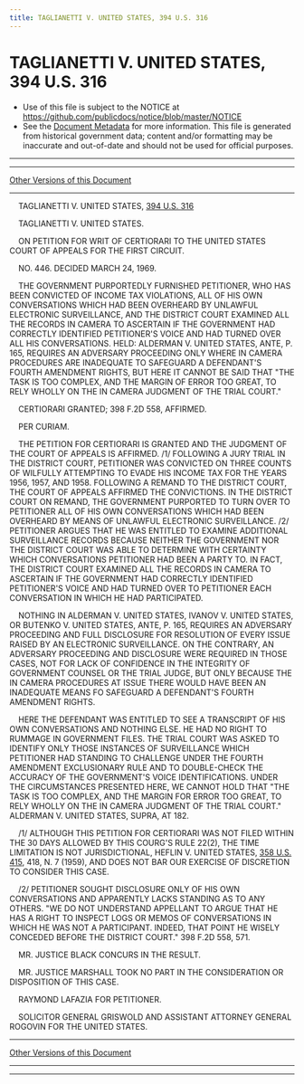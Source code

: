 ```yaml
---
title: TAGLIANETTI V. UNITED STATES, 394 U.S. 316
---
```


# TAGLIANETTI V. UNITED STATES, 394 U.S. 316

* Use of this file is subject to the NOTICE at https://github.com/publicdocs/notice/blob/master/NOTICE
* See the [Document Metadata](../../../index.md) for more information.
  This file is generated from historical government data; content and/or formatting may be inaccurate and out-of-date and should not be used for official purposes.

----------
----------

[Other Versions of this Document](https://publicdocs.github.io/go/links?ns=uslm-x&ref=%2Fus%2Fcourts%2Fscotus%2FusReporter%2F394%2F316)

----------

    TAGLIANETTI V. UNITED STATES, [394 U.S. 316][/us/courts/scotus/usReporter/394/316]

    TAGLIANETTI V. UNITED STATES.

    ON PETITION FOR WRIT OF CERTIORARI TO THE UNITED STATES COURT OF APPEALS FOR THE FIRST CIRCUIT.

    NO. 446.  DECIDED MARCH 24, 1969.

    THE GOVERNMENT PURPORTEDLY FURNISHED PETITIONER, WHO HAS BEEN CONVICTED OF INCOME TAX VIOLATIONS, ALL OF HIS OWN CONVERSATIONS WHICH HAD BEEN OVERHEARD BY UNLAWFUL ELECTRONIC SURVEILLANCE, AND THE DISTRICT COURT EXAMINED ALL THE RECORDS IN CAMERA TO ASCERTAIN IF THE GOVERNMENT HAD CORRECTLY IDENTIFIED PETITIONER'S VOICE AND HAD TURNED OVER ALL HIS CONVERSATIONS.  HELD:  ALDERMAN V. UNITED STATES, ANTE, P. 165, REQUIRES AN ADVERSARY PROCEEDING ONLY WHERE IN CAMERA PROCEDURES ARE INADEQUATE TO SAFEGUARD A DEFENDANT'S FOURTH AMENDMENT RIGHTS, BUT HERE IT CANNOT BE SAID THAT "THE TASK IS TOO COMPLEX, AND THE MARGIN OF ERROR TOO GREAT, TO RELY WHOLLY ON THE IN CAMERA JUDGMENT OF THE TRIAL COURT."

    CERTIORARI GRANTED; 398 F.2D 558, AFFIRMED.

    PER CURIAM.

    THE PETITION FOR CERTIORARI IS GRANTED AND THE JUDGMENT OF THE COURT OF APPEALS IS AFFIRMED.  /1/  FOLLOWING A JURY TRIAL IN THE DISTRICT COURT, PETITIONER WAS CONVICTED ON THREE COUNTS OF WILFULLY ATTEMPTING TO EVADE HIS INCOME TAX FOR THE YEARS 1956, 1957, AND 1958.  FOLLOWING A REMAND TO THE DISTRICT COURT, THE COURT OF APPEALS AFFIRMED THE CONVICTIONS.  IN THE DISTRICT COURT ON REMAND, THE GOVERNMENT PURPORTED TO TURN OVER TO PETITIONER ALL OF HIS OWN CONVERSATIONS WHICH HAD BEEN OVERHEARD BY MEANS OF UNLAWFUL ELECTRONIC SURVEILLANCE.  /2/ PETITIONER ARGUES THAT HE WAS ENTITLED TO EXAMINE ADDITIONAL SURVEILLANCE RECORDS BECAUSE NEITHER THE GOVERNMENT NOR THE DISTRICT COURT WAS ABLE TO DETERMINE WITH CERTAINTY WHICH CONVERSATIONS PETITIONER HAD BEEN A PARTY TO.  IN FACT, THE DISTRICT COURT EXAMINED ALL THE RECORDS IN CAMERA TO ASCERTAIN IF THE GOVERNMENT HAD CORRECTLY IDENTIFIED PETITIONER'S VOICE AND HAD TURNED OVER TO PETITIONER EACH CONVERSATION IN WHICH HE HAD PARTICIPATED.

    NOTHING IN ALDERMAN V. UNITED STATES, IVANOV V. UNITED STATES, OR BUTENKO V. UNITED STATES, ANTE, P. 165, REQUIRES AN ADVERSARY PROCEEDING AND FULL DISCLOSURE FOR RESOLUTION OF EVERY ISSUE RAISED BY AN ELECTRONIC SURVEILLANCE.  ON THE CONTRARY, AN ADVERSARY PROCEEDING AND DISCLOSURE WERE REQUIRED IN THOSE CASES, NOT FOR LACK OF CONFIDENCE IN THE INTEGRITY OF GOVERNMENT COUNSEL OR THE TRIAL JUDGE, BUT ONLY BECAUSE THE IN CAMERA PROCEDURES AT ISSUE THERE WOULD HAVE BEEN AN INADEQUATE MEANS FO SAFEGUARD A DEFENDANT'S FOURTH AMENDMENT RIGHTS.

    HERE THE DEFENDANT WAS ENTITLED TO SEE A TRANSCRIPT OF HIS OWN CONVERSATIONS AND NOTHING ELSE.  HE HAD NO RIGHT TO RUMMAGE IN GOVERNMENT FILES.  THE TRIAL COURT WAS ASKED TO IDENTIFY ONLY THOSE INSTANCES OF SURVEILLANCE WHICH PETITIONER HAD STANDING TO CHALLENGE UNDER THE FOURTH AMENDMENT EXCLUSIONARY RULE AND TO DOUBLE-CHECK THE ACCURACY OF THE GOVERNMENT'S VOICE IDENTIFICATIONS.  UNDER THE CIRCUMSTANCES PRESENTED HERE, WE CANNOT HOLD THAT "THE TASK IS TOO COMPLEX, AND THE MARGIN FOR ERROR TOO GREAT, TO RELY WHOLLY ON THE IN CAMERA JUDGMENT OF THE TRIAL COURT."  ALDERMAN V. UNITED STATES, SUPRA, AT 182.

    /1/  ALTHOUGH THIS PETITION FOR CERTIORARI WAS NOT FILED WITHIN THE 30 DAYS ALLOWED BY THIS COURG'S RULE 22(2), THE TIME LIMITATION IS NOT JURISDICTIONAL, HEFLIN V. UNITED STATES, [358 U.S. 415][/us/courts/scotus/usReporter/358/415], 418, N. 7 (1959), AND DOES NOT BAR OUR EXERCISE OF DISCRETION TO CONSIDER THIS CASE.

    /2/  PETITIONER SOUGHT DISCLOSURE ONLY OF HIS OWN CONVERSATIONS AND APPARENTLY LACKS STANDING AS TO ANY OTHERS.  "WE DO NOT UNDERSTAND APPELLANT TO ARGUE THAT HE HAS A RIGHT TO INSPECT LOGS OR MEMOS OF CONVERSATIONS IN WHICH HE WAS NOT A PARTICIPANT.  INDEED, THAT POINT HE WISELY CONCEDED BEFORE THE DISTRICT COURT."  398 F.2D 558, 571.

    MR. JUSTICE BLACK CONCURS IN THE RESULT.

    MR. JUSTICE MARSHALL TOOK NO PART IN THE CONSIDERATION OR DISPOSITION OF THIS CASE.

    RAYMOND LAFAZIA FOR PETITIONER.

    SOLICITOR GENERAL GRISWOLD AND ASSISTANT ATTORNEY GENERAL ROGOVIN FOR THE UNITED STATES.

----------

[Other Versions of this Document](https://publicdocs.github.io/go/links?ns=uslm-x&ref=%2Fus%2Fcourts%2Fscotus%2FusReporter%2F394%2F316)

----------
----------

[/us/courts/scotus/usReporter/394/316]: https://publicdocs.github.io/go/links?ns=uslm-x&ref=%2Fus%2Fcourts%2Fscotus%2FusReporter%2F394%2F316
[/us/courts/scotus/usReporter/358/415]: https://publicdocs.github.io/go/links?ns=uslm-x&ref=%2Fus%2Fcourts%2Fscotus%2FusReporter%2F358%2F415


